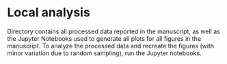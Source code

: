 # Local analysis

Directory contains all processed data reported in the manuscript, as well as the Jupyter Notebooks used to generate all plots for all figures in the manuscript. To analyze the processed data and recreate the figures (with minor variation due to random sampling), run the Jupyter notebooks.

